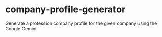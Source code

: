 # company-profile-generator
Generate a profession company profile for the given company using the Google Gemini
